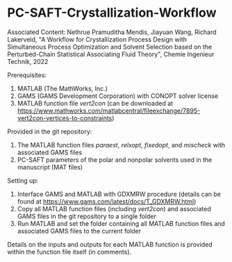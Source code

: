 # PC-SAFT-Crystallization-Workflow
Associated Content: Nethrue Pramuditha Mendis, Jiayuan Wang, Richard Lakerveld, "A Workflow for Crystallization Process Design with Simultaneous Process Optimization and Solvent Selection based on the Perturbed-Chain Statistical Associating Fluid Theory", Chemie Ingenieur Technik, 2022

Prerequisites:
1. MATLAB (The MathWorks, Inc.)
2. GAMS (GAMS Development Corporation) with CONOPT solver license
3. MATLAB function file *vert2con* (can be downloaded at https://www.mathworks.com/matlabcentral/fileexchange/7895-vert2con-vertices-to-constraints)

Provided in the git repository:
1. The MATLAB function files *paraest*, *relxopt*, *fixedopt*, and *mischeck* with associated GAMS files
2. PC-SAFT parameters of the polar and nonpolar solvents used in the manuscript (MAT files)

Setting up:
1. Interface GAMS and MATLAB with GDXMRW procedure (details can be found at https://www.gams.com/latest/docs/T_GDXMRW.html)
2. Copy all MATLAB function files (including *vert2con*) and associated GAMS files in the git repository to a single folder
3. Run MATLAB and set the folder containing all MATLAB function files and associated GAMS files to the current folder

Details on the inputs and outputs for each MATLAB function is provided within the function file itself (in comments).
